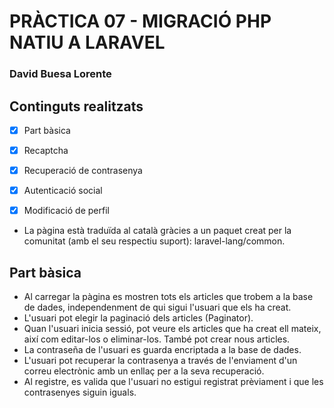 # PRÀCTICA 07 - MIGRACIÓ PHP NATIU A LARAVEL
### David Buesa Lorente

## Continguts realitzats

- [x] Part bàsica
- [x] Recaptcha
- [x] Recuperació de contrasenya
- [x] Autenticació social
- [x] Modificació de perfil


- La pàgina està traduïda al català gràcies a un paquet creat per la comunitat (amb el seu respectiu suport): laravel-lang/common.

## Part bàsica

- Al carregar la pàgina es mostren tots els articles que trobem a la base de dades, independenment de qui sigui l'usuari que els ha creat. 
- L'usuari pot elegir la paginació dels articles (Paginator).
- Quan l'usuari inicia sessió, pot veure els articles que ha creat ell mateix, així com editar-los o eliminar-los. També pot crear nous articles.
- La contraseña de l'usuari es guarda encriptada a la base de dades.
- L'usuari pot recuperar la contrasenya a través de l'enviament d'un correu electrònic amb un enllaç per a la seva recuperació.
- Al registre, es valida que l'usuari no estigui registrat prèviament i que les contrasenyes siguin iguals.
